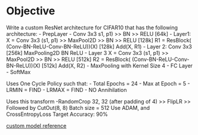 # Objective
Write a custom ResNet architecture for CIFAR10 that has the following architecture:
    - PrepLayer - Conv 3x3 s1, p1) >> BN >> RELU [64k]
    - Layer1:
        X = Conv 3x3 (s1, p1) >> MaxPool2D >> BN >> RELU [128k]
        R1 = ResBlock( (Conv-BN-ReLU-Conv-BN-ReLU))(X) [128k] 
        Add(X, R1)
    - Layer 2:
        Conv 3x3 [256k]
        MaxPooling2D
        BN
        ReLU
    - Layer 3
        X = Conv 3x3 (s1, p1) >> MaxPool2D >> BN >> RELU [512k]
        R2 = ResBlock( (Conv-BN-ReLU-Conv-BN-ReLU))(X) [512k]
        Add(X, R2)
    - MaxPooling with Kernel Size 4
    - FC Layer 
    - SoftMax

Uses One Cycle Policy such that:
    - Total Epochs = 24
    - Max at Epoch = 5
    - LRMIN = FIND
    - LRMAX = FIND
    - NO Annihilation

Uses this transform -RandomCrop 32, 32 (after padding of 4) >> FlipLR >> Followed by CutOut(8, 8)
Batch size = 512
Use ADAM, and CrossEntropyLoss
Target Accuracy: 90%

[custom model reference](https://myrtle.ai/learn/how-to-train-your-resnet-8-bag-of-tricks/)

 

 

 

